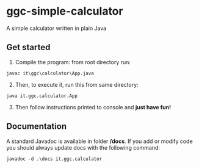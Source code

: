 # ggc-simple-calculator
A simple calculator written in plain Java

## Get started

1. Compile the program: from root directory run:
```
javac it\ggc\calculator\App.java
```

2. Then, to execute it, run this from same directory:
```
java it.ggc.calculator.App
```

3. Then follow instructions printed to console and **just have fun!**

## Documentation

A standard Javadoc is available in folder **/docs**. If you add or modify code you should always update docs with the following command:
```
javadoc -d .\docs it.ggc.calculator
```
